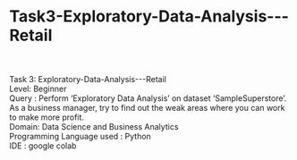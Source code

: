 # Task3-Exploratory-Data-Analysis---Retail

<br>
<br>
Task 3: Exploratory-Data-Analysis---Retail <br>
Level: Beginner<br>
 Query : Perform ‘Exploratory Data Analysis’ on dataset ‘SampleSuperstore’.
As a business manager, try to find out the weak areas where you can work to make more profit.<br>
Domain: Data Science and Business Analytics<br>
Programming Language used : Python<br>
IDE : google colab <br>
